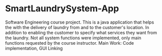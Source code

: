 # SmartLaundrySystem-App
Software Engineering course project.
This is a java application that helps the with the delivery of laundry from and to the customer's location.
In addition to enabling the customer to specify what services they want from the laundry.
Not all system functions were implemented, only main functions requested by the course instructor.
Main Work: Code implementation, GUI Linking
